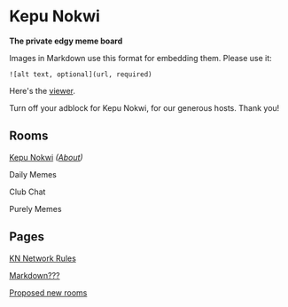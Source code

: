 # Kepu Nokwi
**The private edgy meme board**

Images in Markdown use this format for embedding them. Please use it: 
```
![alt text, optional](url, required)
```

Here's the [viewer](/knmemes/viewer.html).

Turn off your adblock for Kepu Nokwi, for our generous hosts. Thank you!

## Rooms
[Kepu Nokwi](https://bit.ly/knmemes) *([About](about/rooms/kn.md))*

Daily Memes

Club Chat

Purely Memes

## Pages
[KN Network Rules](about/rules.md)

[Markdown???](about/md.md)

[Proposed new rooms](about/prop_rooms.md)
